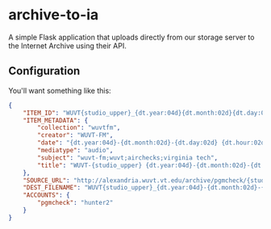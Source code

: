 # archive-to-ia

A simple Flask application that uploads directly from our storage server to the
Internet Archive using their API.

## Configuration
You'll want something like this:
```json
{
    "ITEM_ID": "WUVT{studio_upper}_{dt.year:04d}{dt.month:02d}{dt.day:02d}{dt.hour:02d}",
    "ITEM_METADATA": {
        "collection": "wuvtfm",
        "creator": "WUVT-FM",
        "date": "{dt.year:04d}-{dt.month:02d}-{dt.day:02d} {dt.hour:02d}:00:00",
        "mediatype": "audio",
        "subject": "wuvt-fm;wuvt;airchecks;virginia tech",
        "title": "WUVT-{studio_upper} {dt.year:04d}-{dt.month:02d}-{dt.day:02d} {dt.hour:02d}:00"
    },
    "SOURCE_URL": "http://alexandria.wuvt.vt.edu/archive/pgmcheck/{studio}/{dt.year:04d}/{dt.month:02d}/{dt.day:02d}/{dt.year:04d}-{dt.month:02d}-{dt.day:02d}-{dt.hour:02d}_00_00+0000.flac",
    "DEST_FILENAME": "WUVT{studio_upper}_{dt.year:04d}-{dt.month:02d}-{dt.day:02d}-{dt.hour:02d}_00_00+0000.flac",
    "ACCOUNTS": {
        "pgmcheck": "hunter2"
    }
}
```
